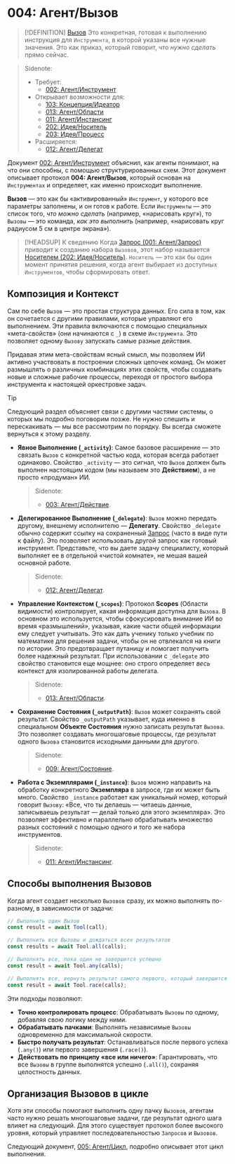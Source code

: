 # 004: Агент/Вызов

> [!DEFINITION] [Вызов](./000_glossary.md)
> Это конкретная, готовая к выполнению инструкция для `Инструмента`, в которой указаны все нужные значения. Это как приказ, который говорит, что _нужно сделать_ прямо сейчас.

> Sidenote:
> - Требует:
>   - [002: Агент/Инструмент](./002_agent_tool.md)
> - Открывает возможности для:
>   - [103: Концепция/Идеатор](./103_concept_ideator.md)
>   - [013: Агент/Области](./013_agent_scopes.md)
>   - [011: Агент/Инстансинг](./011_agent_instancing.md)
>   - [202: Идея/Носитель](./202_idea_vessel.md)
>   - [203: Идея/Процесс](./203_idea_process.md)
> - Расширяется:
>   - [012: Агент/Делегат](./012_agent_delegate.md)

Документ [002: Агент/Инструмент](./002_agent_tool.md) объяснил, как агенты понимают, на что они способны, с помощью структурированных схем. Этот документ описывает протокол **004: Агент/Вызов**, который основан на `Инструментах` и определяет, как именно происходит выполнение.

**Вызов** — это как бы «активированный» `Инструмент`, у которого все параметры заполнены, и он готов к работе. Если `Инструменты` — это список того, _что можно сделать_ (например, «нарисовать круг»), то `Вызовы` — это команда, _как это выполнить_ (например, «нарисовать круг радиусом 5 см в центре экрана»).

> [!HEADSUP] К сведению
> Когда [Запрос (001: Агент/Запрос)](./001_agent_request.md) приводит к созданию набора `Вызовов`, этот набор называется [Носителем (202: Идея/Носитель)](./202_idea_vessel.md). `Носитель` — это как бы один момент принятия решения, когда агент выбирает из доступных `Инструментов`, чтобы сформировать ответ.

## Композиция и Контекст

Сам по себе `Вызов` — это простая структура данных. Его сила в том, как он сочетается с другими правилами, которые управляют его выполнением. Эти правила включаются с помощью специальных «мета-свойств» (они начинаются с `_`) в схеме `Инструмента`. Это позволяет одному `Вызову` запускать самые разные действия.

Придавая этим мета-свойствам ясный смысл, мы позволяем ИИ активно участвовать в построении сложных цепочек команд. Он может размышлять о различных комбинациях этих свойств, чтобы создавать новые и сложные рабочие процессы, переходя от простого выбора инструмента к настоящей оркестровке задач.

> [!TIP]
> Следующий раздел объясняет связи с другими частями системы, о которых мы подробно поговорим позже. Не нужно спешить и перескакивать — мы все рассмотрим по порядку. Вы всегда сможете вернуться к этому разделу.

- **Явное Выполнение (`_activity`)**: Самое базовое расширение — это связать `Вызов` с конкретной частью кода, которая всегда работает одинаково. Свойство `_activity` — это сигнал, что `Вызов` должен быть выполнен настоящим кодом (мы называем это **Действием**), а не просто «продуман» ИИ.

  > Sidenote:
  > - [003: Агент/Действие](./003_agent_activity.md).

- **Делегированное Выполнение (`_delegate`)**: `Вызов` можно передать другому, внешнему исполнителю — **Делегату**. Свойство `_delegate` обычно содержит ссылку на сохраненный [Запрос](./001_agent_request.md) (часто в виде пути к файлу). Это позволяет использовать другой запрос как готовый инструмент. Представьте, что вы даете задачу специалисту, который выполняет ее в отдельной «чистой комнате», не мешая вашей основной работе.

  > Sidenote:
  > - [012: Агент/Делегат](./012_agent_delegate.md).

- **Управление Контекстом (`_scopes`)**: Протокол **Scopes** (Области видимости) контролирует, какая информация доступна для `Вызова`. В основном это используется, чтобы сфокусировать внимание ИИ во время «размышлений», указывая, какие части общей информации ему следует учитывать. Это как дать ученику только учебник по математике для решения задачи, чтобы он не отвлекался на книги по истории. Это предотвращает путаницу и помогает получить более надежный результат. При использовании с `_delegate` это свойство становится еще мощнее: оно строго определяет _весь_ контекст для изолированной работы делегата.

  > Sidenote:
  > - [013: Агент/Области](./013_agent_scopes.md).

- **Сохранение Состояния (`_outputPath`)**: `Вызов` может сохранять свой результат. Свойство `_outputPath` указывает, куда именно в специальном **Объекте Состояния** нужно записать результат `Вызова`. Это позволяет создавать многошаговые процессы, где результат одного `Вызова` становится исходными данными для другого.

  > Sidenote:
  > - [009: Агент/Состояние](./009_agent_state.md).

- **Работа с Экземплярами (`_instance`)**: `Вызов` можно направить на обработку конкретного **Экземпляра** в запросе, где их может быть много. Свойство `_instance` работает как уникальный номер, который говорит `Вызову`: «Все, что ты делаешь — читаешь данные, записываешь результат — делай только для этого экземпляра». Это позволяет эффективно и параллельно обрабатывать множество разных состояний с помощью одного и того же набора инструментов.
  > Sidenote:
  > - [011: Агент/Инстансинг](./011_agent_instancing.md).

## Способы выполнения Вызовов

Когда агент создает несколько `Вызовов` сразу, их можно выполнять по-разному, в зависимости от задачи:

```typescript
// Выполнить один Вызов
const result = await Tool(call);

// Выполнить все Вызовы и дождаться всех результатов
const results = await Tool.all(calls);

// Выполнять все, пока один не завершится успешно
const result = await Tool.any(calls);

// Выполнять все, вернуть результат самого первого, который завершится (неважно, успешно или нет)
const result = await Tool.race(calls);
```

Эти подходы позволяют:

- **Точно контролировать процесс**: Обрабатывать `Вызовы` по одному, добавляя свою логику между ними.
- **Обрабатывать пачками**: Выполнять независимые `Вызовы` одновременно для максимальной скорости.
- **Быстро получать результат**: Останавливаться после первого успеха (`.any()`) или первого завершения (`.race()`).
- **Действовать по принципу «все или ничего»**: Гарантировать, что все `Вызовы` в группе выполнятся успешно (`.all()`), сохраняя целостность данных.

## Организация Вызовов в цикле

Хотя эти способы помогают выполнить одну пачку `Вызовов`, агентам часто нужно решать многошаговые задачи, где результат одного шага влияет на следующий. Для этого существует протокол более высокого уровня, который управляет последовательностью `Запросов` и `Вызовов`.

Следующий документ, [005: Агент/Цикл](./005_agent_loop.md), подробно описывает этот цикл выполнения.
